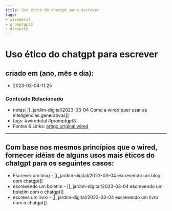 ```yaml
---
title: Uso ético do chatgpt para escrever
tags:
- wiredetal
- promptgpt3
- disserte
---
```

# Uso ético do chatgpt para escrever

## criado em (ano, mês e dia): 
- 2023-03-04-11:25

### Conteúdo Relacionado
- notas: [[_jardim-digital/2023-03-04 Como a wired quer usar as inteligências generativas]]
- tags: #wiredetal #promptgpt3
- Fontes & Links: [artigo original wired](https://www.wired.com/story/how-wired-will-use-generative-ai-tools/)
---
## Com base nos mesmos princípios que o wired, fornecer idéias de alguns usos mais éticos do chatgpt para os seguintes casos: 

- Escrever um blog - [[_jardim-digital/2023-03-04 escrevendo um blog com chatgpt]]
- escrevendo um boletim - [[_jardim-digital/2023-03-04 escrevendo um boletim com o chatgpt]]
- escreva um livro - [[_jardim-digital/2023-03-04 escrevendo um livro com o chatgpt]]
